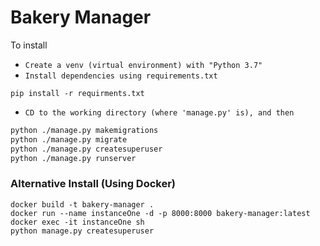 # Bakery Manager

To install

* `Create a venv (virtual environment) with "Python 3.7" `
* `Install dependencies using requirements.txt` 
```
pip install -r requirments.txt
```

* `CD to the working directory (where 'manage.py' is), and then`
```bash
python ./manage.py makemigrations
python ./manage.py migrate
python ./manage.py createsuperuser
python ./manage.py runserver
```

### Alternative Install (Using Docker)

```
docker build -t bakery-manager .
docker run --name instanceOne -d -p 8000:8000 bakery-manager:latest
docker exec -it instanceOne sh
python manage.py createsuperuser
```